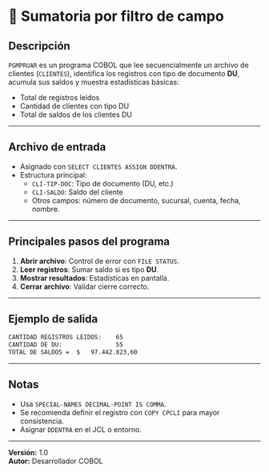 # 📄 Sumatoria por filtro de campo

## Descripción

`PGMPRUAR` es un programa COBOL que lee secuencialmente un archivo de clientes (`CLIENTES`), identifica los registros con tipo de documento **DU**, acumula sus saldos y muestra estadísticas básicas:  
- Total de registros leídos  
- Cantidad de clientes con tipo DU  
- Total de saldos de los clientes DU

---

## Archivo de entrada

- Asignado con `SELECT CLIENTES ASSIGN DDENTRA`.
- Estructura principal:
  - `CLI-TIP-DOC`: Tipo de documento (DU, etc.)
  - `CLI-SALDO`: Saldo del cliente
  - Otros campos: número de documento, sucursal, cuenta, fecha, nombre.

---

## Principales pasos del programa

1. **Abrir archivo**: Control de error con `FILE STATUS`.
2. **Leer registros**: Sumar saldo si es tipo **DU**.
3. **Mostrar resultados**: Estadísticas en pantalla.
4. **Cerrar archivo**: Validar cierre correcto.

---

## Ejemplo de salida

```txt
CANTIDAD REGISTROS LEIDOS:    65         
CANTIDAD DE DU:               55         
TOTAL DE SALDOS =  $   97.442.823,60     
```


---

## Notas

- Usa `SPECIAL-NAMES DECIMAL-POINT IS COMMA`.
- Se recomienda definir el registro con `COPY CPCLI` para mayor consistencia.
- Asignar `DDENTRA` en el JCL o entorno.

---

**Versión:** 1.0  
**Autor:** Desarrollador COBOL  

